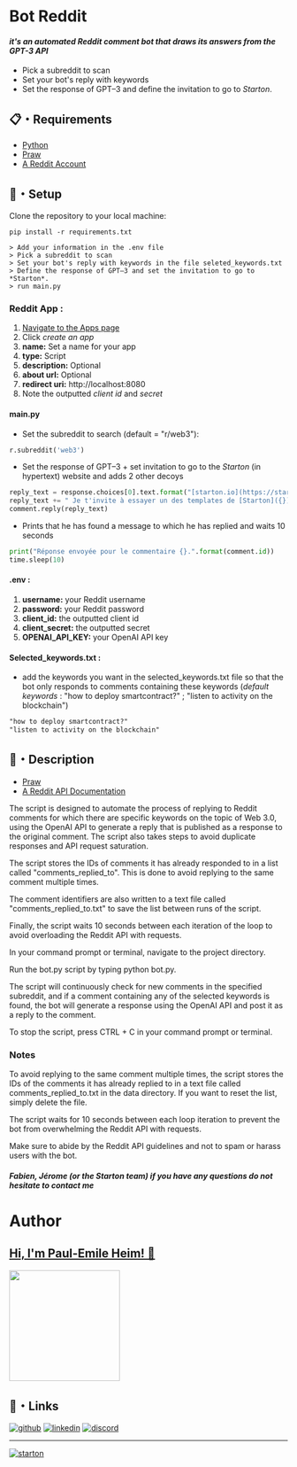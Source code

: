 # Bot Reddit
#### *it's an automated Reddit comment bot that draws its answers from the GPT-3 API*
  - Pick a subreddit to scan
  - Set your bot's reply with keywords
 - Set the response of GPT–3 and define the invitation to go to *Starton*.


## 📋・Requirements
  - [Python](https://www.python.org/downloads/)
  - [Praw](https://praw.readthedocs.io/en/latest/getting_started/installation.html)
  - [A Reddit Account](https://www.reddit.com/register/)
## 🚀・Setup
Clone the repository to your local machine:
```sh-session
pip install -r requirements.txt
```
```sh-session
> Add your information in the .env file
> Pick a subreddit to scan
> Set your bot's reply with keywords in the file seleted_keywords.txt
> Define the response of GPT–3 and set the invitation to go to *Starton*.
> run main.py
```


### Reddit App :
1. [Navigate to the Apps page ](https://www.reddit.com/dev/api)
2. Click *create an app*
3. **name:** Set a name for your app
4. **type:** Script
5. **description:** Optional
6. **about url:** Optional
7. **redirect uri:** http://localhost:8080
8. Note the outputted *client id* and *secret*

#### main.py
- Set the subreddit to search (default = "r/web3"):
```python
r.subreddit('web3')
```
- Set the response of GPT–3 + set invitation to go to the *Starton* (in hypertext) website and adds 2 other decoys
``` python
reply_text = response.choices[0].text.format("[starton.io](https://starton.io/)")
reply_text += " Je t'invite à essayer un des templates de [Starton]({}).".format("[starton.io](https://starton.io/)")
comment.reply(reply_text)
```
- Prints that he has found a message to which he has replied
and waits 10 seconds
``` python
print("Réponse envoyée pour le commentaire {}.".format(comment.id))
time.sleep(10)
```
#### .env :
1. **username:** your Reddit username
2. **password:** your Reddit password
3. **client_id:** the outputted client id
4. **client_secret:** the outputted secret
5. **OPENAI_API_KEY:** your OpenAI API key

#### Selected_keywords.txt :
- add the keywords you want in the selected_keywords.txt file so that the bot only responds to comments containing these keywords (*default keywords* : "how to deploy smartcontract?"
; "listen to activity on the blockchain")
```txt
"how to deploy smartcontract?"
"listen to activity on the blockchain"
```
## 📝・Description 

- [Praw](https://praw.readthedocs.io/en/latest/getting_started/installation.html)
- [A Reddit API Documentation](https://www.reddit.com/dev/api)

The script is designed to automate the process of replying to Reddit comments for which there are specific keywords on the topic of Web 3.0, using the OpenAI API to generate a reply that is published as a response to the original comment. The script also takes steps to avoid duplicate responses and API request saturation.

The script stores the IDs of comments it has already responded to in a list called "comments_replied_to". This is done to avoid replying to the same comment multiple times.

The comment identifiers are also written to a text file called "comments_replied_to.txt" to save the list between runs of the script.

Finally, the script waits 10 seconds between each iteration of the loop to avoid overloading the Reddit API with requests.

In your command prompt or terminal, navigate to the project directory.

Run the bot.py script by typing python bot.py.

The script will continuously check for new comments in the specified subreddit, and if a comment containing any of the selected keywords is found, the bot will generate a response using the OpenAI API and post it as a reply to the comment.

To stop the script, press CTRL + C in your command prompt or terminal.

### Notes

To avoid replying to the same comment multiple times, the script stores the IDs of the comments it has already replied to in a text file called comments_replied_to.txt in the data directory. If you want to reset the list, simply delete the file.

The script waits for 10 seconds between each loop iteration to prevent the bot from overwhelming the Reddit API with requests.

Make sure to abide by the Reddit API guidelines and not to spam or harass users with the bot.

#### *Fabien, Jérome (or the Starton team) if you have any questions do not hesitate to contact me*
# Author
## [Hi, I'm Paul-Emile Heim! 👋](https://github.com/snyzeroff)

[<img src="https://i.imgur.com/OL5xQWZ.png" width="200" height="200">](https://discord.com/users/1074612809326936094)




## 🔗・Links
[![github](https://img.shields.io/badge/github-000?style=for-the-badge&logo=github&logoColor=white)](https://github.com/snyzeroff)
[![linkedin](https://img.shields.io/badge/linkedin-0A66C2?style=for-the-badge&logo=linkedin&logoColor=white)](https://www.linkedin.com/in/paul-ehm-3bb478266/)
[![discord](https://img.shields.io/badge/Discord-4169E1?style=for-the-badge&logo=discord&logoColor=white)](https://discordapp.com/users/691571567863398430)


-----
[![starton](https://i.imgur.com/c4O6h1Q.png)](https://www.starton.io/)
